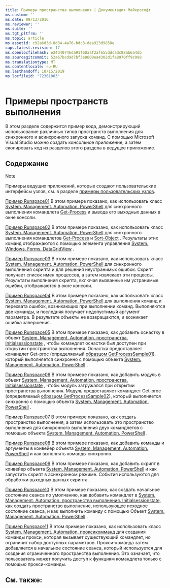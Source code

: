 ```yaml
---
title: Примеры пространства выполнения | Документация Майкрософт
ms.custom: ''
ms.date: 09/13/2016
ms.reviewer: ''
ms.suite: ''
ms.tgt_pltfrm: ''
ms.topic: article
ms.assetid: c92a6d3d-8d34-4a76-bdc3-dea923d9858e
caps.latest.revision: 17
ms.openlocfilehash: e24d40746da91f60aaf2af655ddcadc88ab6a4db
ms.sourcegitcommit: 52a67bcd9d7bf3e8600ea4302d1fa8970ff9c998
ms.translationtype: MT
ms.contentlocale: ru-RU
ms.lasthandoff: 10/15/2019
ms.locfileid: "72361003"
---
```

# <a name="runspace-samples"></a>Примеры пространств выполнения

В этом разделе содержится пример кода, демонстрирующий использование различных типов пространств выполнения для синхронного и асинхронного запуска команд. С помощью Microsoft Visual Studio можно создать консольное приложение, а затем скопировать код из разделов этого раздела в ведущее приложение.

## <a name="in-this-section"></a>Содержание

> [!NOTE]
> Примеры ведущих приложений, которые создают пользовательские интерфейсы узлов, см. в разделе [примеры пользовательских узлов](./custom-host-samples.md).

 [Пример Runspace01](./runspace01-sample.md) В этом примере показано, как использовать класс [System. Management. Automation. PowerShell](/dotnet/api/system.management.automation.powershell) для синхронного выполнения командлета [Get-Process](/powershell/module/Microsoft.PowerShell.Management/Get-Process) и вывода его выходных данных в окне консоли.

 [Пример Runspace02](./runspace02-sample.md) В этом примере показано, как использовать класс [System. Management. Automation. PowerShell](/dotnet/api/system.management.automation.powershell) для синхронного выполнения командлетов [Get-Process](/powershell/module/Microsoft.PowerShell.Management/Get-Process) и [Sort-Object](/powershell/module/Microsoft.PowerShell.Utility/Sort-Object) . Результаты этих команд отображаются с помощью элемента управления [System. Windows. Forms. DataGridView](/dotnet/api/System.Windows.Forms.DataGridView) .

 [Пример Runspace03](./runspace03-sample.md) В этом примере показано, как использовать класс [System. Management. Automation. PowerShell](/dotnet/api/system.management.automation.powershell) для синхронного выполнения скрипта и для решения неустранимых ошибок. Скрипт получает список имен процессов, а затем извлекает эти процессы. Результаты выполнения скрипта, включая вызванные им устранимые ошибки, отображаются в окне консоли.

 [Пример Runspace04](./runspace04-sample.md) В этом примере показано, как использовать класс [System. Management. Automation. PowerShell](/dotnet/api/system.management.automation.powershell) для выполнения команд и перехвата ошибок, возникающих при выполнении команд. Выполняются две команды, и последняя получает недопустимый аргумент параметра. В результате объекты не возвращаются, и возникает ошибка завершения.

 [Пример Runspace05](./runspace05-sample.md) В этом примере показано, как добавить оснастку в объект [System. Management. Automation. пространства. Initialsessionstate](/dotnet/api/System.Management.Automation.Runspaces.InitialSessionState) , чтобы командлет оснастки был доступен при открытии пространства выполнения. Оснастка предоставляет командлет Get-proc (определяемый [образцом GetProcessSample01](../cmdlet/getprocesssample01-sample.md)), который выполняется синхронно с помощью объекта [System. Management. Automation. PowerShell](/dotnet/api/system.management.automation.powershell) .

 [Пример Runspace06](./runspace06-sample.md) В этом примере показано, как добавить модуль в объект [System. Management. Automation. пространства. Initialsessionstate](/dotnet/api/System.Management.Automation.Runspaces.InitialSessionState) , чтобы модуль загружался при открытии пространства выполнения. Модуль предоставляет командлет Get-proc (определяемый [образцом GetProcessSample02](../cmdlet/getprocesssample02-sample.md)), который выполняется синхронно с помощью объекта [System. Management. Automation. PowerShell](/dotnet/api/system.management.automation.powershell) .

 [Пример Runspace07](./runspace07-sample.md) В этом примере показано, как создать пространство выполнения, а затем использовать это пространство выполнения для синхронного выполнения двух командлетов с помощью объекта [System. Management. Automation. PowerShell](/dotnet/api/system.management.automation.powershell) .

 [Пример Runspace08](./runspace08-sample.md) В этом примере показано, как добавить команды и аргументы в конвейер объекта [System. Management. Automation. PowerShell](/dotnet/api/system.management.automation.powershell) и как выполнять команды синхронно.

 [Пример Runspace09](./runspace09-sample.md) В этом примере показано, как добавить скрипт в конвейер объекта [System. Management. Automation. PowerShell](/dotnet/api/system.management.automation.powershell) и как запустить скрипт в асинхронном режиме. События используются для обработки выходных данных скрипта.

 [Пример Runspace10](./runspace10-sample.md) В этом примере показано, как создать начальное состояние сеанса по умолчанию, как добавить командлет в [System. Management. Automation. пространства выполнения. Initialsessionstate](/dotnet/api/System.Management.Automation.Runspaces.InitialSessionState), как создать пространство выполнение, использующее исходное состояние сеанса, и как выполнить команду с помощью Объект [System. Management. Automation. PowerShell](/dotnet/api/system.management.automation.powershell) .

 [Пример Runspace11](./runspace11-sample.md) В этом примере показано, как использовать класс [System. Management. Automation. проксикомманд](/dotnet/api/System.Management.Automation.ProxyCommand) для создания команды прокси, которая вызывает существующий командлет, но ограничит набор доступных параметров. Прокси-команда затем добавляется в начальное состояние сеанса, который используется для создания ограниченного пространства выполнения. Это означает, что пользователь может получить доступ к функциям командлета только с помощью прокси-команды.

## <a name="see-also"></a>См. также:
